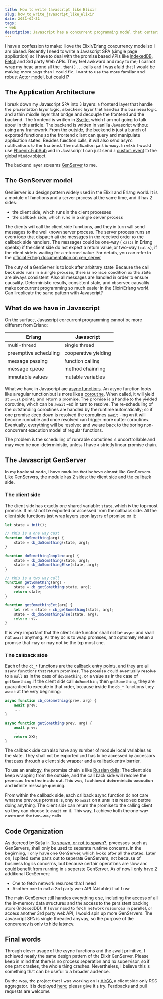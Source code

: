 ```yaml
---
title: How to write Javascript like Elixir
slug: how_to_write_javascript_like_elixir
date: 2021-03-22
tags:
- web
description: Javascript has a concurrent programming model that centers around promises, async functions and the await primitive. It is very powerful; however it is also unintuitive, not to mentioned the race conditions it coul introduce into your program. Can I use the conceptually simpler and more robust actor model that is widely used in the Elixir/Erlang world here in Javascript? Let's find out.
---
```


I have a confession to make: I love the Elixir/Erlang concurrency model so I am biased. Recently I need to write a Javascript SPA (simgle page application) so I have to deal with the promise based APIs like [IndexedDB](https://developer.mozilla.org/en-US/docs/Web/API/IndexedDB_API), [Fetch](https://developer.mozilla.org/en-US/docs/Web/API/Fetch_API) and 3rd party Web APIs. They feel awkward and racy to me; I cannot wrap my head arond all the `.then()...` calls and I was afaid that I would be making more bugs than I could fix. I want to use the more familiar and robust [Actor model](https://en.wikipedia.org/wiki/Actor_model), but could I?

## The Application Architecture ##

I break down my Javascript SPA into 3 layers: a frontend layer that handle the presentation layer logic, a backend layer that handles the business logic and a thin middle layer that bridge and decouple the frontend and the backend. The frontend is written in [Svelte](https://svelte.dev/), which I am not going to talk about in this article. The backend is written in vanilla Javascript without using any framework. From the outside, the backend is just a bunch of exported functions so the frontend client can query and manipulate application states. Besides function calls, it will also send async notifications to the frontend. The notification part is easy: In elixir I would use [Phoenix.PubSub](https://hexdocs.pm/phoenix_pubsub/Phoenix.PubSub.html) and in Javascript I can just send a [custom event](https://developer.mozilla.org/en-US/docs/Web/API/CustomEvent/CustomEvent) to the global `Window` object. 

The backend layer screams [GenServer](https://hexdocs.pm/elixir/GenServer.html#content) to me.

## The GenServer model ##

GenServer is a design pattern widely used in the Elixir and Erlang world. It is a module of functions and a server process at the same time, and it has 2 sides:

* the client side, which runs in the client processes
* the callback side, which runs in a single server process

The clients will call the client side functions, and they in turn will send messages to the well known server process. The server process runs an event loop that dispatch all the messages in the received order to the callback side handlers. The messages could be one-way ( `casts` in Erlang speaks) if the client side do not expect a return value, or two-way (`calls`), if the client side is waiting for a returned value. For details, you can refer to the [official Erlang documentation on gen_server](https://erlang.org/doc/design_principles/gen_server_concepts.html)

The duty of a GenServer is to look after arbitrary state. Because the call back side runs in a single process, there is no race condition so the state are always consistent. Also all messages are handled in order to ensure causality. Deterministic results, consistent state, and observed causality make concurrent programming so much easier in the Elixir/Erlang world. Can I replicate the same pattern with Javascript?

## What do we have in Javascript ##

On the surface, Javascript concurrent programming cannot be more different from Erlang:

| Erlang | Javascript |
|--------|------------|
| multi-thread | single thread |
| preemptive scheduling | cooperative yielding |
| message passing | function calling |
| message queue | method chainning |
| immutable values | mutable variables |

What we have in Javascript are [async functions](https://developer.mozilla.org/en-US/docs/Web/JavaScript/Reference/Statements/async_function). An async function looks like a regular function but is more like a [coroutine](https://en.wikipedia.org/wiki/Coroutine). When called, it will yield at `await` points, and return a promise. The promise is a handle to the yielded coroutine, which can be `await` -ed in turn to resolve. The re-scheduling of the outstanding coroutines are handled by the runtime automatically; so if one promise deep down is resolved the coroutines `await` -ing on it will become runnable and once resolved can trigger more outter coroutines. Eventually, everything will be resolved and we are back to the boring non-concurrent execution model of regular functions.

The problem is the scheduling of runnable coroutines is uncontrollable and may even be non-deterministic, unless I have a strictly linear promise chain. 

## The Javascript GenServer ##

In my backend code, I have modules that behave almost like GenServers. Like GenServers, the module has 2 sides: the client side and the callback side.

### The client side ###

The client side has exactly one shared variable: `state`, which is the top most promise. It must not be exported or accessed from the callback side. All the client side functions just wrap layers upon layers of promise on it:

``` javascript
let state = init();

// this is a one way cast
function doSomething(arg) {
	state = cb_doSomething(state, arg);
}

function doSomethingComplex(arg) {
	state = cb_doSomething(state, arg);
	state = cb_doSomethingElse(state, arg);
}

// this is a two way call
function getSomething(arg) {
	state = cb_getSomething(state, arg);
	return state;
}

function getSomethingExt(arg) {
    let ret = state = cb_getSomething(state, arg);
	state = cb_doSomethingElse(state, arg);
	return ret;
}

```

It is very important that the client side function shall not be `async` and shall not `await` anything. All they do is to wrap promises, and optionally return a promise that may or may not be the top most one.

### The callback side ###

Each of the `cb_*` functions are the callback entry points, and they are all async functions that return promises. The promise could eventually resolve to a `null` as in the case of `doSomething`, or a value as in the case of `getSomething`. If the client side call `doSomething` then `getSomething`, they are guarantied to execute in that order, because inside the `cb_*` functions they `await` at the very beginning:

``` javascript
async function cb_doSomething(prev, arg) {
    await prev;
	...
}

async function getSomething(prev, arg) {
	await prev;
	...
	return XXX;
}
```

The callback side can also have any number of module local variables as the state. They shall not be exported and has to be accessed by accessors that pass through a client side wrapper and a callback entry barrier. 

To use an analogy, the promise chain is like [Russian dolls](https://en.wikipedia.org/wiki/Matryoshka_doll): The client side keep wrapping from the outside, and the call back side will resolve the promises from the inside out. This way, I achieved deterministic execution and infinite message queuing.

From within the callback side, each callback async function do not care what the previous promise is, only to `await` on it until it is resolved before doing anything. The client side can return the promise to the calling client so they can choose to `await` on it. This way, I achieve both the one-way casts and the two-way calls.

## Code Organization ##

As decreed by Saša in [To spawn, or not to spawn?](https://www.theerlangelist.com/article/spawn_or_not), processes, such as GenServers, shall only be used to seperate runtime concerns. In the beginning, I only have one GenServer, which looks after all the states. Later on, I splited some parts out to seperate GenServers, not because of business logics concerns, but because certain operations are slow and could benefit from running in a seperate GenServer. As of now I only have 2 additional GenServers:

* One to fetch network resurces that I need
* Another one to call a 3rd party web API (Airtable) that I use

The main GenServer still handles everything else, including the access of all the in-memory data structures and the access to the persistent backing store (IndexedDB). If I ever need to fetch network resources in parallel, or access another 3rd party web API, I would spin up more GenServers. The Javascript SPA is single threaded anyway, so the purpose of the concurency is only to hide latency.

## Final words ##

Through clever usage of the async functions and the await primitive, I achieved nearly the same design pattern of the Elixir GenServer. Please keep in mind that there is no process seperation and no supervisor, so if one part crashes, the whole thing crashes. Nevertheless, I believe this is something that can be useful to a broader audience. 

By the way, the project that I was working on is [AirSS](https://github.com/derek-zhou/airss), a client side only RSS aggregator. It is deployed [here](https://airss.roastidio.us); please give it a try. Feedbacks and pull requests are welcome.









